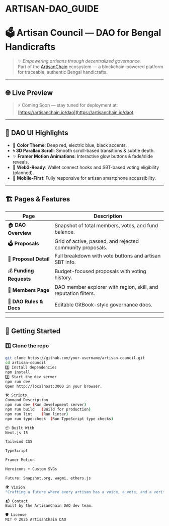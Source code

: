 # ARTISAN-DAO_GUIDE
# 🗳 Artisan Council — DAO for Bengal Handicrafts

> ✨ *Empowering artisans through decentralized governance.*  
> Part of the [ArtisanChain](https://artisanchain.io) ecosystem — a blockchain-powered platform for traceable, authentic Bengal handicrafts.

---

## 🌐 Live Preview

> ⚡ Coming Soon — stay tuned for deployment at:  
> [https://artisanchain.io/dao](https://artisanchain.io/dao)

---

## 🎨 DAO UI Highlights

- 🌈 **Color Theme**: Deep red, electric blue, black accents.
- 🌀 **3D Parallax Scroll**: Smooth scroll-based transitions & subtle depth.
- ✨ **Framer Motion Animations**: Interactive glow buttons & fade/slide reveals.
- 🔐 **Web3-Ready**: Wallet connect hooks and SBT-based voting eligibility (planned).
- 📱 **Mobile-First**: Fully responsive for artisan smartphone accessibility.

---

## 🏗 Pages & Features

| Page                | Description |
|---------------------|-------------|
| 🏠 **DAO Overview** | Snapshot of total members, votes, and fund balance. |
| 🗳 **Proposals**     | Grid of active, passed, and rejected community proposals. |
| 📜 **Proposal Detail** | Full breakdown with vote buttons and artisan SBT info. |
| 💰 **Funding Requests** | Budget-focused proposals with voting history. |
| 👥 **Members Page** | DAO member explorer with region, skill, and reputation filters. |
| 📖 **DAO Rules & Docs** | Editable GitBook-style governance docs. |

---

## 🚀 Getting Started

### 1️⃣ Clone the repo
```bash
git clone https://github.com/your-username/artisan-council.git
cd artisan-council
2️⃣ Install dependencies
npm install
3️⃣ Start the dev server
npm run dev
Open http://localhost:3000 in your browser.

🛠 Scripts
Command	Description
npm run dev	(Run development server)
npm run build	(Build for production)
npm run lint	(Run linter)
npm run type-check	(Run TypeScript type checks)

📦 Built With
Next.js 15

Tailwind CSS

TypeScript

Framer Motion

Heroicons + Custom SVGs

Future: Snapshot.org, wagmi, ethers.js

🌍 Vision
"Crafting a future where every artisan has a voice, a vote, and a verified identity on-chain."

📬 Contact
Built by the ArtisanChain DAO dev team.

🛡 License
MIT © 2025 ArtisanChain DAO




